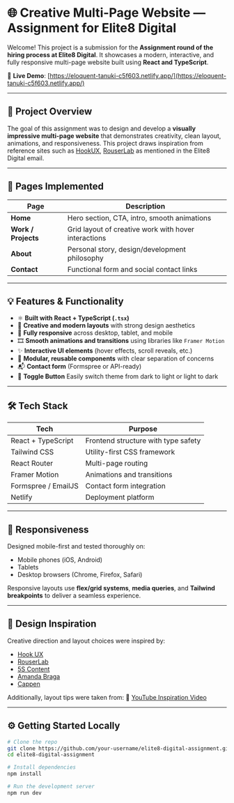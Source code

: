 # 🌐 Creative Multi-Page Website — Assignment for Elite8 Digital

Welcome! This project is a submission for the **Assignment round of the hiring process at Elite8 Digital**. It showcases a modern, interactive, and fully responsive multi-page website built using **React and TypeScript**.

🔗 **Live Demo**: [https://eloquent-tanuki-c5f603.netlify.app/](https://eloquent-tanuki-c5f603.netlify.app/)

---

## 📄 Project Overview

The goal of this assignment was to design and develop a **visually impressive multi-page website** that demonstrates creativity, clean layout, animations, and responsiveness. This project draws inspiration from reference sites such as [HookUX](https://hookux.com), [RouserLab](https://www.rouserlab.com)  as mentioned in the Elite8 Digital email.

---

## 🧭 Pages Implemented

| Page | Description |
|------|-------------|
| **Home** | Hero section, CTA, intro, smooth animations |
| **Work / Projects** | Grid layout of creative work with hover interactions |
| **About** | Personal story, design/development philosophy |
| **Contact** | Functional form and social contact links |

---

## 💡 Features & Functionality

- ⚛️ **Built with React + TypeScript (`.tsx`)**
- 🎨 **Creative and modern layouts** with strong design aesthetics
- 📱 **Fully responsive** across desktop, tablet, and mobile
- 🎞 **Smooth animations and transitions** using libraries like `Framer Motion`
- ✨ **Interactive UI elements** (hover effects, scroll reveals, etc.)
- 🧩 **Modular, reusable components** with clear separation of concerns
- 📬 **Contact form** (Formspree or API-ready)
- 🔘 **Toggle Button** Easily switch theme from dark to light or light to dark 

---

## 🛠 Tech Stack

| Tech           | Purpose                              |
|----------------|--------------------------------------|
| React + TypeScript | Frontend structure with type safety |
| Tailwind CSS   | Utility-first CSS framework          |
| React Router   | Multi-page routing                   |
| Framer Motion  | Animations and transitions           |
| Formspree / EmailJS | Contact form integration        |
| Netlify        | Deployment platform                  |

---

## 📱 Responsiveness

Designed mobile-first and tested thoroughly on:
- Mobile phones (iOS, Android)
- Tablets
- Desktop browsers (Chrome, Firefox, Safari)

Responsive layouts use **flex/grid systems**, **media queries**, and **Tailwind breakpoints** to deliver a seamless experience.

---

## 🎯 Design Inspiration

Creative direction and layout choices were inspired by:

- [Hook UX](https://hookux.com)
- [RouserLab](https://www.rouserlab.com)
- [5S Content](https://5scontent.com)
- [Amanda Braga](https://www.amandabraga.com)
- [Cappen](https://www.cappen.com)

Additionally, layout tips were taken from:
🎥 [YouTube Inspiration Video](https://youtu.be/Ja388yOaNCE?si=6J989zA88RlTFhOE)

---

## ⚙️ Getting Started Locally

```bash
# Clone the repo
git clone https://github.com/your-username/elite8-digital-assignment.git
cd elite8-digital-assignment

# Install dependencies
npm install

# Run the development server
npm run dev
